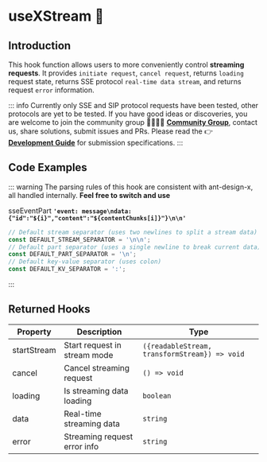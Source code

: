 # useXStream 🌱

## Introduction

This hook function allows users to more conveniently control **streaming requests**. It provides `initiate request`, `cancel request`, returns `loading` request state, returns SSE protocol `real-time data stream`, and returns request `error` information.

::: info
Currently only SSE and SIP protocol requests have been tested, other protocols are yet to be tested. If you have good ideas or discoveries, you are welcome to join the community group 👨‍👩‍👧‍👧 **[Community Group](https://element-plus-x.com/en/introduce.html#%F0%9F%91%A5-%E7%A4%BE%E5%8C%BA%E6%94%AF%E6%8C%81)**, contact us, share solutions, submit issues and PRs. Please read the 👉 **[Development Guide](https://element-plus-x.com/guide/develop.html)** for submission specifications.
:::

## Code Examples

<demo src="./demos/useSSE.vue"></demo>

<demo src="./demos/useSIP.vue"></demo>

::: warning
The parsing rules of this hook are consistent with ant-design-x, all handled internally. **Feel free to switch and use**

sseEventPart
**`'event: message\ndata: {"id":"${i}","content":"${contentChunks[i]}"}\n\n'`**

```ts
// Default stream separator (uses two newlines to split a stream data)
const DEFAULT_STREAM_SEPARATOR = '\n\n';
// Default part separator (uses a single newline to break current data)
const DEFAULT_PART_SEPARATOR = '\n';
// Default key-value separator (uses colon)
const DEFAULT_KV_SEPARATOR = ':';
```

:::

## Returned Hooks

| Property      | Description                  | Type                                          |
| ------------- | --------------------------- | --------------------------------------------- |
| startStream   | Start request in stream mode | `({readableStream, transformStream}) => void` |
| cancel        | Cancel streaming request     | `() => void`                                  |
| loading       | Is streaming data loading    | `boolean`                                     |
| data          | Real-time streaming data     | `string`                                      |
| error         | Streaming request error info | `string`                                      |
